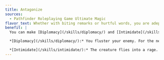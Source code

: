 ```yaml
---
title: Antagonize
sources:
  - Pathfinder Roleplaying Game Ultimate Magic
flavor_text: Whether with biting remarks or hurtful words, you are adept at making creatures angry with you.
benefit: |
  You can make [Diplomacy](/skills/diplomacy/) and [Intimidate](/skills/intimidate/) checks to make creatures respond to you with hostility. No matter which skill you use, antagonizing a creature takes a standard action that does not provoke attacks of opportunity, and has a DC equal to 10+ the target's Hit Dice + the target's Wisdom modifier. You cannot make this check against a creature that does not understand you or has an Intelligence score of 3 or lower. Before you make these checks, you may make a [Sense Motive](/skills/sense-motive/) check (DC 20) as a swift action to gain an insight bonus on these [Diplomacy](/skills/diplomacy/) or Intimitade checks equal to your Charisma bonus until the end of your next turn. The benefits you gain for this check depend on the skill you use. This is a mind-affecting effect.

  *[Diplomacy](/skills/diplomacy/):* You fluster your enemy. For the next minute, the target takes a --2 penalty on all attacks rolls made against creatures other than you and has a 10% spell failure chance on all spells that do not target you or that have you within their area of effect.

  *[Intimidate](/skills/intimidate/):* The creature flies into a rage. On its next turn, the target must attempt to make a melee attack against you, make a ranged attack against you, target you with a spell, or include you in the area of a spell. The effect ends if the creature is prevented from attacking you or attempting to do so would harm it (for example, if you are on the other side of a chasm or a [*wall of fire*](/spells/wall-of-fire/)). If it cannot attack you on its turn, you may make the check again as an immediate action to extend the effect for 1 round (but cannot extend it thereafter). The effect ends as soon as the creature attacks you. Once you have targeted a creature with this ability, you cannot target it again for 1 day.
---
```


